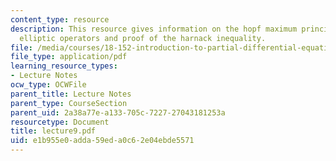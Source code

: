 ```yaml
---
content_type: resource
description: This resource gives information on the hopf maximum principle for uniformly
  elliptic operators and proof of the harnack inequality.
file: /media/courses/18-152-introduction-to-partial-differential-equations-fall-2005/e1b955e0adda59eda0c62e04ebde5571_lecture9.pdf
file_type: application/pdf
learning_resource_types:
- Lecture Notes
ocw_type: OCWFile
parent_title: Lecture Notes
parent_type: CourseSection
parent_uid: 2a38a77e-a133-705c-7227-27043181253a
resourcetype: Document
title: lecture9.pdf
uid: e1b955e0-adda-59ed-a0c6-2e04ebde5571
---
```

